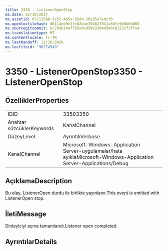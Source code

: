 ```yaml
---
title: 3350 - ListenerOpenStop
ms.date: 03/30/2017
ms.assetid: 67211588-3c52-465a-92dd-20185e7edcf0
ms.openlocfilehash: 86114ed9e3fe82b4e39482f041a56fc9b9b0dd66
ms.sourcegitcommit: bc293b14af795e0e999e3304dd40c0222cf2ffe4
ms.translationtype: MT
ms.contentlocale: tr-TR
ms.lasthandoff: 11/26/2020
ms.locfileid: "96274549"
---
```

# <a name="3350---listeneropenstop"></a><span data-ttu-id="2cac6-102">3350 - ListenerOpenStop</span><span class="sxs-lookup"><span data-stu-id="2cac6-102">3350 - ListenerOpenStop</span></span>

## <a name="properties"></a><span data-ttu-id="2cac6-103">Özellikler</span><span class="sxs-lookup"><span data-stu-id="2cac6-103">Properties</span></span>  
  
|||  
|-|-|  
|<span data-ttu-id="2cac6-104">ID</span><span class="sxs-lookup"><span data-stu-id="2cac6-104">ID</span></span>|<span data-ttu-id="2cac6-105">3350</span><span class="sxs-lookup"><span data-stu-id="2cac6-105">3350</span></span>|  
|<span data-ttu-id="2cac6-106">Anahtar sözcükler</span><span class="sxs-lookup"><span data-stu-id="2cac6-106">Keywords</span></span>|<span data-ttu-id="2cac6-107">Kanal</span><span class="sxs-lookup"><span data-stu-id="2cac6-107">Channel</span></span>|  
|<span data-ttu-id="2cac6-108">Düzey</span><span class="sxs-lookup"><span data-stu-id="2cac6-108">Level</span></span>|<span data-ttu-id="2cac6-109">Ayrıntılı</span><span class="sxs-lookup"><span data-stu-id="2cac6-109">Verbose</span></span>|  
|<span data-ttu-id="2cac6-110">Kanal</span><span class="sxs-lookup"><span data-stu-id="2cac6-110">Channel</span></span>|<span data-ttu-id="2cac6-111">Microsoft-Windows-Application Server-uygulamalar/hata ayıkla</span><span class="sxs-lookup"><span data-stu-id="2cac6-111">Microsoft-Windows-Application Server-Applications/Debug</span></span>|  
  
## <a name="description"></a><span data-ttu-id="2cac6-112">Açıklama</span><span class="sxs-lookup"><span data-stu-id="2cac6-112">Description</span></span>  

 <span data-ttu-id="2cac6-113">Bu olay, ListenerOpen durdu ile birlikte yayınlanır.</span><span class="sxs-lookup"><span data-stu-id="2cac6-113">This event is emitted with ListenerOpen stop.</span></span>  
  
## <a name="message"></a><span data-ttu-id="2cac6-114">İleti</span><span class="sxs-lookup"><span data-stu-id="2cac6-114">Message</span></span>  

 <span data-ttu-id="2cac6-115">Dinleyiciyi açma tamamlandı.</span><span class="sxs-lookup"><span data-stu-id="2cac6-115">Listener open completed.</span></span>  
  
## <a name="details"></a><span data-ttu-id="2cac6-116">Ayrıntılar</span><span class="sxs-lookup"><span data-stu-id="2cac6-116">Details</span></span>
